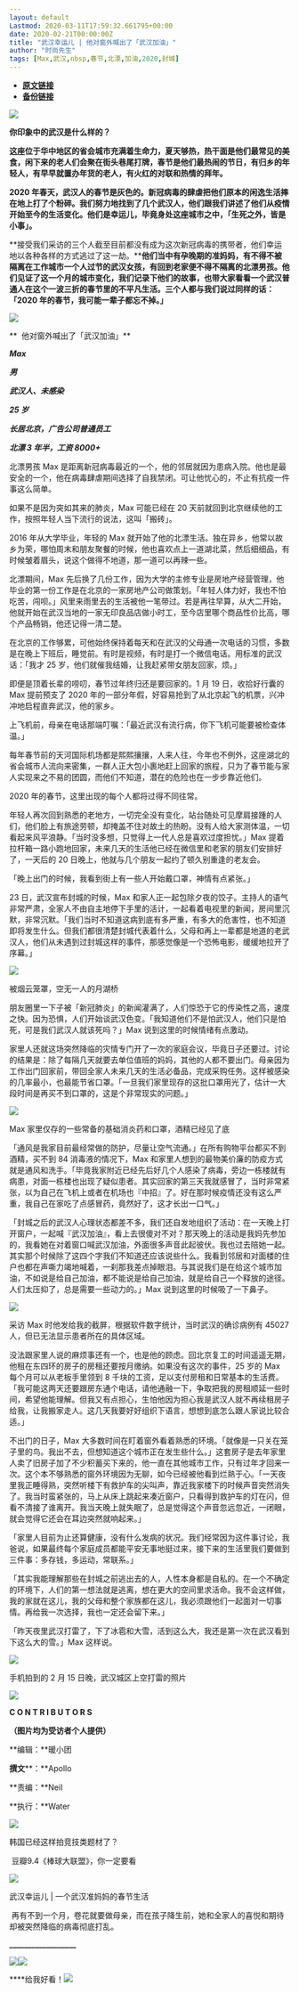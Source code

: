 ```yaml
---
layout: default
Lastmod: 2020-03-11T17:59:32.661795+00:00
date: 2020-02-21T00:00:00Z
title: "武汉幸运儿 | 他对窗外喊出了「武汉加油」"
author: "时尚先生"
tags: [Max,武汉,nbsp,春节,北漂,加油,2020,封城]
---
```


* [**原文链接**](https://mp.weixin.qq.com/s/UdkYpZhKt-NjTP_D3qCxNw)
* [**备份链接**](https://archive.li/wip/B6vHi)


![](/images/post/e159997883e72fd261738c1e02010801.jpg)

**你印象中的武汉是什么样的？**  

**这座位于华中地区的省会城市充满着生命力，夏天够热，热干面是他们最常见的美食，闲下来的老人们会聚在街头巷尾打牌，春节是他们最热闹的节日，有归乡的年轻人，有早早就置办年货的老人，有火红的对联和热情的拜年。**  

**2020 年春天，武汉人的春节是灰色的。新冠病毒的肆虐把他们原本的闲逸生活摔在地上打了个粉碎。我们努力地找到了几个武汉人，他们跟我们讲述了他们从疫情开始至今的生活变化。他们是幸运儿，毕竟身处这座城市之中，「生死之外，皆是小事」。**

**接受我们采访的三个人截至目前都没有成为这次新冠病毒的携带者，他们幸运地以各种各样的方式逃过了这一劫。****他们当中有孕晚期的准妈妈，有不得不被隔离在工作城市一个人过节的武汉女孩，有回到老家便不得不隔离的北漂男孩。他们见证了这一个月的城市变化，我们记录下他们的故事，也带大家看看一个武汉普通人在这个一波三折的春节里的不平凡生活。****三个人都与我们说过同样的话：****「2020 年的春节，我可能一辈子都忘不掉。」**

  

![](/images/post/2caf9f27670bc8cd221f42870cea7bf5.jpg)

  

**  他对窗外喊出了「武汉加油」**

  

_**Max**_

_**男**_

_**武汉人、未感染**_

_**25 岁**_

_**长居北京，广告公司普通员工**_

_**北漂 3 年半，工资 8000+**_

  

北漂男孩 Max 是距离新冠病毒最近的一个，他的邻居就因为患病入院。他也是最安全的一个，他在病毒肆虐期间选择了自我禁闭。可让他忧心的，不止有抗疫一件事这么简单。  

  

如果不是因为突如其来的肺炎，Max 可能已经在 20 天前就回到北京继续他的工作，按照年轻人当下流行的说法，这叫「搬砖」。

  

2016 年从大学毕业，年轻的 Max 就开始了他的北漂生活。独在异乡，他常以故乡为荣，哪怕周末和朋友聚餐的时候，他也喜欢点上一道湖北菜，然后细细品，有时候皱着眉头，说这个做得不地道，那一道可以再辣一些。

  

北漂期间，Max 先后换了几份工作，因为大学的主修专业是房地产经营管理，他毕业的第一份工作是在北京的一家房地产公司做策划。「年轻人体力好，我也不怕吃苦，闯呗。」风里来雨里去的生活被他一笔带过。若是再往早算，从大二开始，他就开始在武汉当地的一家无印良品店做小时工，至今店里哪个商品性价比高，哪个产品畅销，他还记得一清二楚。

  

在北京的工作够累，可他始终保持着每天和在武汉的父母通一次电话的习惯，多数是在晚上下班后，睡觉前。有时是视频，有时是打一个微信电话。用标准的武汉话：「我才 25 岁，他们就催我结婚，让我赶紧带女朋友回家，烦。」

  

即便是顶着长辈的唠叨，春节过年终归还是要回家的。1 月 19 日，收拾好行囊的 Max 提前预支了 2020 年的一部分年假，好容易抢到了从北京起飞的机票，兴冲冲地启程直奔武汉，他的家乡。

  

上飞机前，母亲在电话那端叮嘱：「最近武汉有流行病，你下飞机可能要被检查体温。」

  

每年春节前的天河国际机场都是熙熙攘攘，人来人往，今年也不例外，这座湖北的省会城市人流向来密集，一群人正大包小裹地赶上回家的旅程，只为了春节能与家人实现来之不易的团圆，而他们不知道，潜在的危险也在一步步靠近他们。

  

2020 年的春节，这里出现的每个人都将过得不同往常。

  

年轻人再次回到熟悉的老地方，一切完全没有变化，站台随处可见摩肩接踵的人们，他们脸上有旅途劳顿，却掩盖不住对故土的热盼。没有人给大家测体温，一切看起来风平浪静。「当时没多想，只觉得上一代人总是喜欢过度担忧。」Max 提着拉杆箱一路小跑地回家，未来几天的生活他已经在微信里和老家的朋友们安排好了，一天后的 20 日晚上，他就与几个朋友一起约了顿久别重逢的老友会。

  

「晚上出门的时候，我看到街上有一些人开始戴口罩，神情有点紧张。」

  

23 日，武汉宣布封城的时候，Max 和家人正一起包除夕夜的饺子。主持人的语气非常严肃，全家人不由自主地停下手里的活计，一起看着电视里的新闻，房间里沉默，非常沉默。「我们当时不知道这病到底有多严重，有多大的危害性，也不知道即将发生什么。但我们都很清楚封城代表着什么，父母和再上一辈都是地道的老武汉人，他们从未遇到过封城这样的事件，那感觉像是一个恐怖电影，缓缓地拉开了序幕。」

![](/images/post/a6b6638d341e821e04370212b756143e.jpg)

被烟云笼罩，空无一人的月湖桥

  

朋友圈里一下子被「新冠肺炎」的新闻灌满了，人们惊恐于它的传染性之高，速度之快。因为恐惧，人们开始谈武汉色变。「我知道他们不是怕武汉人，他们只是怕死，可是我们武汉人就该死吗？」Max 说到这里的时候情绪有点激动。  

  

家里人还就这场突然降临的灾情专门开了一次的家庭会议，毕竟日子还要过。讨论的结果是：除了每隔几天就要去单位值班的妈妈，其他的人都不要出门。母亲因为工作出门回家前，带回全家人未来几天的生活必备品，完成采购任务。这样被感染的几率最小，也最能节省口罩。「一旦我们家里现存的这批口罩用光了，估计一大段时间是再买不到口罩的，这是个非常现实的问题。」

![](/images/post/ad47806d57ccbc2d5f752fe64037c7d7.jpg)

Max 家里仅存的一些常备的基础消炎药和口罩，酒精已经见了底  

  

「通风是我家目前最经常做的防护，尽量让空气流通。」在所有购物平台都买不到酒精，买不到 84 消毒液的情况下，Max 和家里人想到的最物美价廉的防疫方式就是通风和洗手。「毕竟我家附近已经先后好几个人感染了病毒，旁边一栋楼就有病患，对面一栋楼也出现了疑似患者。其实回家的第三天我就感冒了，当时非常紧张，以为自己在飞机上或者在机场也『中招』了。好在那时候疫情还没有这么严重，我自己在家吃了点感冒药，竟然好了，这才长出一口气。」

  

「封城之后的武汉人心理状态都差不多，我们还自发地组织了活动：在一天晚上打开窗户，一起喊『武汉加油』，看上去很傻对不对？那天晚上的活动是我妈先参加的，我看她在对着窗口喊武汉加油，外面很多声音此起彼伏。我也过去陪她一起。其实那个时候除了这四个字我们不知道还应该说些什么。我看到邻居和对面楼的住户也都在声嘶力竭地喊着，一刹那我差点掉眼泪。与其说我们是在给这个城市加油，不如说是给自己加油，都不能说是给自己加油，就是给自己一个释放的途径。人们太压抑了，总是需要一些动力的。」Max 说到这里的时候吸了一下鼻子。

  

![](/images/post/84a4194bfe09179e821c34249ade219f.jpg)

采访 Max 时他发给我的截屏，根据软件数字统计，当时武汉的确诊病例有 45027 人，但已无法显示患者所在的具体区域。

没法跟家里人说的麻烦事还有一个，也是他的顾虑。回北京复工的时间遥遥无期，他租在东四环的房子的房租还要按月缴纳。如果没有这次的事件，25 岁的 Max 每个月可以从老板手里领到 8 千块的工资，足以支付房租和日常基本的生活费。「我可能这两天还要跟房东通个电话，请他通融一下，争取把我的房租顺延一些时间，希望他能理解。但我又有点担心，生怕他因为担心我是武汉人就不再续租房子给我，让我搬家走人。这几天我要好好组织下语言，想想到底怎么跟人家说比较合适。」

  

不出门的日子，Max 大多数时间在盯着窗外看着熟悉的环境。「就像是一只关在笼子里的鸟。我出不去，但想知道这个城市正在发生些什么。」这套房子是去年家里人卖了旧房子加了不少积蓄买下来的，他一直在其他城市工作，只有过年才回来一次。这个本不够熟悉的窗外环境因为无聊，如今已经被他看到烂熟于心。「一天夜里我正睡得熟，突然听楼下有救护车的尖叫声，靠近我家楼下的时候声音突然消失了。我当时蛮紧张的，马上从床上跳起来凑近窗户，只看得到救护车的灯在闪，但看不清接了谁离开。我当天晚上就失眠了，总是觉得这个声音忽远忽近，一闭眼，就会觉得它还会在耳边突然就响起来。」

  

「家里人目前为止还算健康，没有什么发病的状况。我们经常因为这件事讨论，我爸说，如果最终每个家庭成员都能平安无事地挺过来，接下来的生活里我们要做到三件事：多存钱，多运动，常联系。」

  

「其实我能理解那些在封城之前逃出去的人，人性本身都是自私的。在一个不确定的环境下，人们的第一想法就是逃离，想在更大的空间里求活命。我不会这样做，我的家就在这儿，我的父母和整个家族都在这儿，我必须跟他们一起面对一切事情。再给我一次选择，我也一定还会留下来。」

  

「昨天夜里武汉打雷了，下了冰雹和大雪，活到这么大，我还是第一次在武汉看到下这么大的雪。」Max 这样说。

![](/images/post/9fbffd3625894b27a53919147ec6c3ad.jpg)

手机拍到的 2 月 15 日晚，武汉城区上空打雷的照片  

  

  

![](/images/post/7c44dcde5bd76e2017e05a56aa1efd48.jpg)  

  

**C O N T R I B U T O R S**

  

**（图片均为受访者个人提供）**

**编辑：**暖小团

**撰文****：**Apollo

**责编：**Neil  

**执行：**Water

  

[![](/images/post/f43ec0d7c244d00b95f3fc1cb619795d.jpg)](http://mp.weixin.qq.com/s?__biz=Mzg4MjIwMjk1NA==&mid=2247491090&idx=1&sn=b45e409a2a00d21bb94b64ee17767215&chksm=cf5b1e37f82c972167420720959a8150f9e0e5adabb9d1ac6700a131c27de212648d5f5a248e&scene=21#wechat_redirect)

韩国已经这样拍竞技类题材了？

 豆瓣9.4《棒球大联盟》，你一定要看

  

[![](/images/post/8b8e03611e6a31c2f396ad9625610577.jpg)](http://mp.weixin.qq.com/s?__biz=MTU2OTI0OTAwMQ==&mid=2650788008&idx=1&sn=dd9490f0cf6e721008bdc9a43952175a&chksm=6dbc512e5acbd83871ecb73a3d3dc64b87e31c94ae15678ee1d8f15e0458d74843b45dd8083c&scene=21#wechat_redirect)

武汉幸运儿 | 一个武汉准妈妈的春节生活

 再有不到一个月，卷花就要做母亲，而在孩子降生前，她和全家人的喜悦和期待却被突然降临的病毒彻底打乱。

  

**\_\_\_\_\_\_\_\_\_\_\_\_\_\_\_\_\_\_**

  

![](/images/post/ba241ecb1a54295b8996ac415baea8d5.jpg)![](/images/post/406ff6f0bf78202e2dce7be775962b65.jpg)

****给我好看！**![](/images/post/b50ab15d2dfbaed21d90a38c99e1e895.jpg)**


